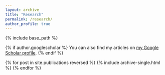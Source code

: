 ```yaml
---
layout: archive
title: "Research"
permalink: /research/
author_profile: true
---
```


{% include base_path %}

{% if author.googlescholar %}
  You can also find my articles on <a href="{{author.googlescholar}}">my Google Scholar profile</a>.
{% endif %}

{% for post in site.publications reversed %}
  {% include archive-single.html %}
{% endfor %}